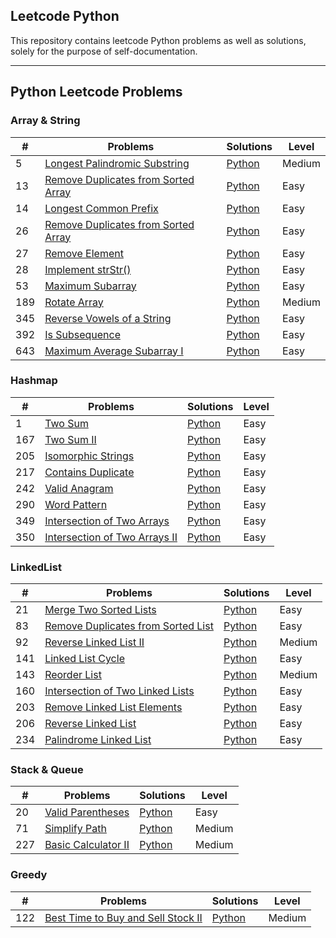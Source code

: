 ## Leetcode Python 
This repository contains leetcode Python problems as well as solutions, solely for the purpose of self-documentation.

---

## Python Leetcode Problems

### Array & String
| \# | Problems | Solutions | Level|
|----|----------|-----------|------|
| 5 | [Longest Palindromic Substring](https://leetcode.com/problems/longest-palindromic-substring/) | [Python](./Array%20%26%20String/5.%20Longest%20Palindromic%20Substring.py) | Medium |
| 13 | [Remove Duplicates from Sorted Array](https://leetcode.com/problems/roman-to-integer/) | [Python](./Array%20%26%20String/13.%20Roman%20to%20Integer.py) | Easy |
| 14 | [Longest Common Prefix](https://leetcode.com/problems/longest-common-prefix/) | [Python](./Array%20%26%20String/14.%20Longest%20Common%20Prefix.py) | Easy |
| 26 | [Remove Duplicates from Sorted Array](https://leetcode.com/problems/remove-duplicates-from-sorted-array/) | [Python](./Array%20%26%20String/26.%20Remove%20Duplicates%20from%20Sorted%20Array.py) | Easy |
| 27 | [Remove Element](https://leetcode.com/problems/remove-element/) | [Python](./Array%20%26%20String/27.%20Remove%20Element.py) | Easy |
| 28 | [Implement strStr()](https://leetcode.com/problems/implement-strstr/) | [Python](./Array%20%26%20String/28.%20Implement%20strStr().py) | Easy |
| 53 | [Maximum Subarray](https://leetcode.com/problems/maximum-subarray/) | [Python](./Array%20%26%20String/53.%20Maximum%20Subarray.py) | Easy |
| 189 | [Rotate Array](https://leetcode.com/problems/rotate-array/) | [Python](./Array%20%26%20String/189.%20Rotate%20Array.py) | Medium |
| 345 | [Reverse Vowels of a String](https://leetcode.com/problems/reverse-vowels-of-a-string/) | [Python](./Array%20%26%20String/345.%20Reverse%20Vowels%20of%20a%20String.py) | Easy |
| 392 | [Is Subsequence](https://leetcode.com/problems/is-subsequence/) | [Python](./Array%20%26%20String/392.%20Is%20Subsequence.py) | Easy |
| 643 | [Maximum Average Subarray I](https://leetcode.com/problems/maximum-average-subarray-i/) | [Python](./Array%20%26%20String/643.%20Maximum%20Average%20Subarray%20I.py) | Easy |


### Hashmap
| \# | Problems | Solutions | Level|
|----|----------|-----------|------|
| 1 | [Two Sum](https://leetcode.com/problems/two-sum/) | [Python](./Hashmap/1%20Two%20Sum.py) | Easy |
| 167 | [Two Sum II](https://leetcode.com/problems/two-sum-ii-input-array-is-sorted/) | [Python](./Hashmap/167.%20Two%20Sum%20II.py) | Easy |
| 205 | [Isomorphic Strings](https://leetcode.com/problems/isomorphic-strings/) | [Python](./Hashmap/205.%20Isomorphic%20Strings.py) | Easy |
| 217 | [Contains Duplicate](https://leetcode.com/problems/contains-duplicate/) | [Python](./Hashmap/217.%20Contains%20Duplicate.py) | Easy |
| 242 | [Valid Anagram](https://leetcode.com/problems/valid-anagram/) | [Python](./Hashmap/242.%20Valid%20Anagram.py) | Easy |
| 290 | [Word Pattern](https://leetcode.com/problems/word-pattern/) | [Python](./Hashmap/290.%20Word%20Pattern.py) | Easy |
| 349 | [Intersection of Two Arrays](https://leetcode.com/problems/intersection-of-two-arrays/) | [Python](./Hashmap/349.%20Intersection%20of%20Two%20Arrays.py) | Easy |
| 350 | [Intersection of Two Arrays II](https://leetcode.com/problems/intersection-of-two-arrays/) | [Python](./Hashmap/350.%20Intersection%20of%20Two%20Arrays%20II.py) | Easy |


### LinkedList
| \# | Problems | Solutions | Level|
|----|----------|-----------|------|
| 21 | [Merge Two Sorted Lists](https://leetcode.com/problems/merge-two-sorted-lists/) | [Python](./LinkedList/21.%20Merge%20Two%20Sorted%20Lists.py) | Easy |
| 83 | [Remove Duplicates from Sorted List](https://leetcode.com/problems/remove-duplicates-from-sorted-list/) | [Python](./LinkedList/83.%20Remove%20Duplicates%20from%20Sorted%20List.py) | Easy |
| 92 | [Reverse Linked List II](https://leetcode.com/problems/reverse-linked-list-ii/) | [Python](./LinkedList/92.%20Reverse%20Linked%20List%20II.py) | Medium |
| 141 | [Linked List Cycle](https://leetcode.com/problems/merge-two-sorted-lists/) | [Python](./LinkedList/141.%20Linked%20List%20Cycle.py) | Easy |
| 143 | [Reorder List](https://leetcode.com/problems/reorder-list/) | [Python](./LinkedList/143.%20Reorder%20List.py) | Medium |
| 160 | [Intersection of Two Linked Lists](https://leetcode.com/problems/intersection-of-two-linked-lists/) | [Python](./LinkedList/160.%20Intersection%20of%20Two%20Linked%20Lists.py) | Easy |
| 203 | [Remove Linked List Elements](https://leetcode.com/problems/remove-linked-list-elements/) | [Python](./LinkedList/203.%20Remove%20Linked%20List%20Elements.py) | Easy |
| 206 | [Reverse Linked List](https://leetcode.com/problems/merge-two-sorted-lists/) | [Python](./LinkedList/206.%20Reverse%20Linked%20List.py) | Easy |
| 234 | [Palindrome Linked List](https://leetcode.com/problems/palindrome-linked-list/) | [Python](./LinkedList/234.%20Palindrome%20Linked%20List.py) | Easy |


### Stack & Queue
| \# | Problems | Solutions | Level|
|----|----------|-----------|------|
| 20 | [Valid Parentheses](https://leetcode.com/problems/valid-parentheses/) | [Python](./Stack%20and%20Queue/20.%20Valid%20Parentheses.py) | Easy |
| 71 | [Simplify Path](https://leetcode.com/problems/simplify-path/) | [Python](./Stack%20and%20Queue/71.%20Simplify%20Path.py) | Medium |
| 227 | [Basic Calculator II](https://leetcode.com/problems/basic-calculator-ii/) | [Python](./Stack%20and%20Queue/227.%20Basic%20Calculator%20II.py) | Medium |


### Greedy
| \# | Problems | Solutions | Level|
|----|----------|-----------|------|
| 122 | [Best Time to Buy and Sell Stock II](https://leetcode.com/problems/best-time-to-buy-and-sell-stock-ii/) | [Python](./Greedy/122.%20Best%20Time%20to%20Buy%20and%20Sell%20Stock%20II.py) | Medium |